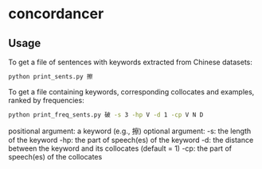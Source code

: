 # concordancer



## Usage

To get a file of sentences with keywords extracted from Chinese datasets:

```bash
python print_sents.py 擦
```

To get a file containing keywords, corresponding collocates and examples, ranked by frequencies:

```bash 
python print_freq_sents.py 破 -s 3 -hp V -d 1 -cp V N D
```
positional argument: a keyword (e.g., 擦)
optional argument:
  -s: the length of the keyword
  -hp: the part of speech(es) of the keyword
  -d: the distance between the keyword and its collocates (default = 1)
  -cp: the part of speech(es) of the collocates
  
